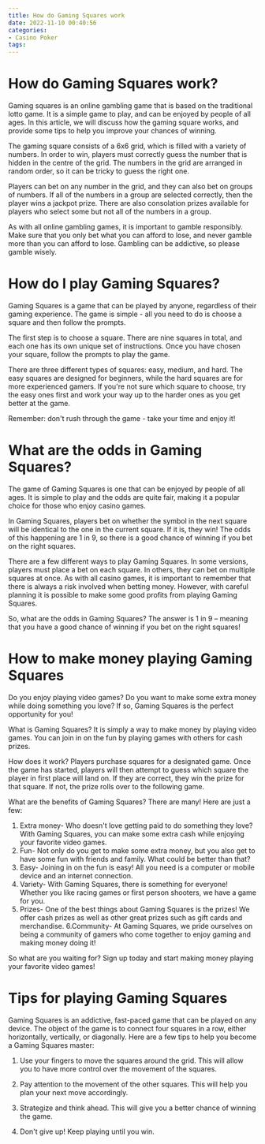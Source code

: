 ```yaml
---
title: How do Gaming Squares work
date: 2022-11-10 00:40:56
categories:
- Casino Poker
tags:
---
```



#  How do Gaming Squares work?

Gaming squares is an online gambling game that is based on the traditional lotto game. It is a simple game to play, and can be enjoyed by people of all ages. In this article, we will discuss how the gaming square works, and provide some tips to help you improve your chances of winning.

The gaming square consists of a 6x6 grid, which is filled with a variety of numbers. In order to win, players must correctly guess the number that is hidden in the centre of the grid. The numbers in the grid are arranged in random order, so it can be tricky to guess the right one.

Players can bet on any number in the grid, and they can also bet on groups of numbers. If all of the numbers in a group are selected correctly, then the player wins a jackpot prize. There are also consolation prizes available for players who select some but not all of the numbers in a group.

As with all online gambling games, it is important to gamble responsibly. Make sure that you only bet what you can afford to lose, and never gamble more than you can afford to lose. Gambling can be addictive, so please gamble wisely.

#  How do I play Gaming Squares?

Gaming Squares is a game that can be played by anyone, regardless of their gaming experience. The game is simple - all you need to do is choose a square and then follow the prompts.

The first step is to choose a square. There are nine squares in total, and each one has its own unique set of instructions. Once you have chosen your square, follow the prompts to play the game.

There are three different types of squares: easy, medium, and hard. The easy squares are designed for beginners, while the hard squares are for more experienced gamers. If you're not sure which square to choose, try the easy ones first and work your way up to the harder ones as you get better at the game.

Remember: don't rush through the game - take your time and enjoy it!

#  What are the odds in Gaming Squares?

The game of Gaming Squares is one that can be enjoyed by people of all ages. It is simple to play and the odds are quite fair, making it a popular choice for those who enjoy casino games.

In Gaming Squares, players bet on whether the symbol in the next square will be identical to the one in the current square. If it is, they win! The odds of this happening are 1 in 9, so there is a good chance of winning if you bet on the right squares.

There are a few different ways to play Gaming Squares. In some versions, players must place a bet on each square. In others, they can bet on multiple squares at once. As with all casino games, it is important to remember that there is always a risk involved when betting money. However, with careful planning it is possible to make some good profits from playing Gaming Squares.

So, what are the odds in Gaming Squares? The answer is 1 in 9 – meaning that you have a good chance of winning if you bet on the right squares!

#  How to make money playing Gaming Squares 

Do you enjoy playing video games? Do you want to make some extra money while doing something you love? If so, Gaming Squares is the perfect opportunity for you!

What is Gaming Squares? It is simply a way to make money by playing video games. You can join in on the fun by playing games with others for cash prizes.

How does it work? Players purchase squares for a designated game. Once the game has started, players will then attempt to guess which square the player in first place will land on. If they are correct, they win the prize for that square. If not, the prize rolls over to the following game.

What are the benefits of Gaming Squares? There are many! Here are just a few: 

1. Extra money- Who doesn't love getting paid to do something they love? With Gaming Squares, you can make some extra cash while enjoying your favorite video games. 
2. Fun- Not only do you get to make some extra money, but you also get to have some fun with friends and family. What could be better than that? 
3. Easy- Joining in on the fun is easy! All you need is a computer or mobile device and an internet connection. 
4. Variety- With Gaming Squares, there is something for everyone! Whether you like racing games or first person shooters, we have a game for you. 
5. Prizes- One of the best things about Gaming Squares is the prizes! We offer cash prizes as well as other great prizes such as gift cards and merchandise. 
6.Community- At Gaming Squares, we pride ourselves on being a community of gamers who come together to enjoy gaming and making money doing it!

So what are you waiting for? Sign up today and start making money playing your favorite video games!

#  Tips for playing Gaming Squares

Gaming Squares is an addictive, fast-paced game that can be played on any device. The object of the game is to connect four squares in a row, either horizontally, vertically, or diagonally. Here are a few tips to help you become a Gaming Squares master:

1. Use your fingers to move the squares around the grid. This will allow you to have more control over the movement of the squares.

2. Pay attention to the movement of the other squares. This will help you plan your next move accordingly.

3. Strategize and think ahead. This will give you a better chance of winning the game.

4. Don't give up! Keep playing until you win.